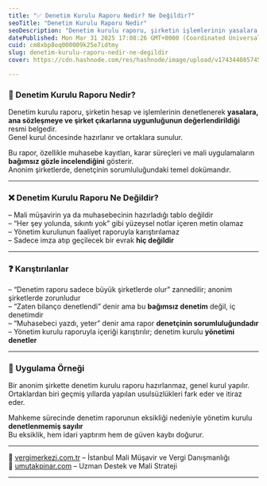 ```yaml
---
title: "✅ Denetim Kurulu Raporu Nedir? Ne Değildir?"
seoTitle: "Denetim Kurulu Raporu Nedir"
seoDescription: "Denetim kurulu raporu, şirketin işlemlerinin yasalara uygunluğunu değerlendiren bağımsız bir belgedir, genel kurul öncesinde hazırlanıp sunulur"
datePublished: Mon Mar 31 2025 17:08:26 GMT+0000 (Coordinated Universal Time)
cuid: cm8xbp8oq000009k25e7idtmy
slug: denetim-kurulu-raporu-nedir-ne-degildir
cover: https://cdn.hashnode.com/res/hashnode/image/upload/v1743440857450/a7b8ac3d-1d0d-42ba-947e-a2ad59403e31.webp

---
```


### 🔹 Denetim Kurulu Raporu Nedir?

Denetim kurulu raporu, şirketin hesap ve işlemlerinin denetlenerek **yasalara, ana sözleşmeye ve şirket çıkarlarına uygunluğunun değerlendirildiği** resmi belgedir.  
Genel kurul öncesinde hazırlanır ve ortaklara sunulur.

Bu rapor, özellikle muhasebe kayıtları, karar süreçleri ve mali uygulamaların **bağımsız gözle incelendiğini** gösterir.  
Anonim şirketlerde, denetçinin sorumluluğundaki temel dokümandır.

---

### ❌ Denetim Kurulu Raporu Ne Değildir?

– Mali müşavirin ya da muhasebecinin hazırladığı tablo değildir  
– “Her şey yolunda, sıkıntı yok” gibi yüzeysel notlar içeren metin olamaz  
– Yönetim kurulunun faaliyet raporuyla karıştırılamaz  
– Sadece imza atıp geçilecek bir evrak **hiç değildir**

---

### ❓ Karıştırılanlar

– “Denetim raporu sadece büyük şirketlerde olur” zannedilir; anonim şirketlerde zorunludur  
– “Zaten bilanço denetlendi” denir ama bu **bağımsız denetim** değil, iç denetimdir  
– “Muhasebeci yazdı, yeter” denir ama rapor **denetçinin sorumluluğundadır**  
– Yönetim kurulu raporuyla içeriği karıştırılır; denetim kurulu **yönetimi denetler**

---

### 🧠 Uygulama Örneği

Bir anonim şirkette denetim kurulu raporu hazırlanmaz, genel kurul yapılır.  
Ortaklardan biri geçmiş yıllarda yapılan usulsüzlükleri fark eder ve itiraz eder.

Mahkeme sürecinde denetim raporunun eksikliği nedeniyle yönetim kurulu **denetlenmemiş sayılır**  
Bu eksiklik, hem idari yaptırım hem de güven kaybı doğurur.

---

📎 [vergimerkezi.com.tr](https://vergimerkezi.com.tr) – İstanbul Mali Müşavir ve Vergi Danışmanlığı  
📎 [umutakpinar.com](https://umutakpinar.com) – Uzman Destek ve Mali Strateji

---